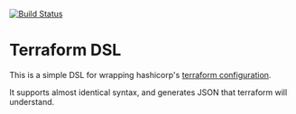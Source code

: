 [![Build Status](https://travis-ci.org/dalehamel/terraform_dsl.svg)](https://travis-ci.org/dalehamel/terraform_dsl)

# Terraform DSL

This is a simple DSL for wrapping hashicorp's [terraform configuration](https://terraform.io/docs/configuration/index.html).

It supports almost identical syntax, and generates JSON that terraform will understand.
